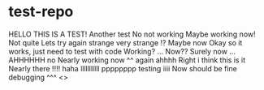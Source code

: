 # test-repo
HELLO THIS IS A TEST!
Another test
No not working
Maybe working now!
Not quite
Lets try again
strange
very strange
!?
Maybe now
Okay so it works, just need to test with code
Working?
...
Now??
Surely now
...
AHHHHHH
no
Nearly working now
^^
again
ahhhh
Right i think this is it
Nearly there
!!!!
haha
lllllllllll
pppppppp
testing
iiii
Now should be fine
debugging
^^^
<>

